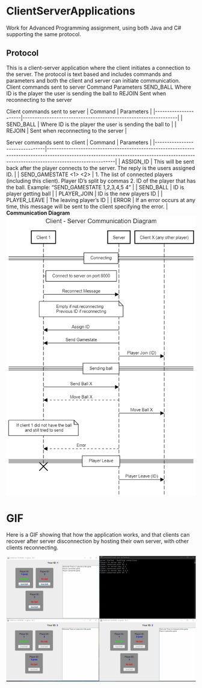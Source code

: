 # ClientServerApplications
Work for Advanced Programming assignment, using both Java and C# supporting the same protocol.

## Protocol
This is a client-server application where the client initiates a connection to the server. 
The protocol is text based and includes commands and parameters and both the client and server can initiate communication.
Client commands sent to server
Command	Parameters
SEND_BALL <ID>	Where ID is the player the user is sending the ball to
REJOIN <ID>	Sent when reconnecting to the server

Client commands sent to server
|    Command           |    Parameters                                                  |
|----------------------|----------------------------------------------------------------|
|    SEND_BALL <ID>    |    Where ID is the   player the user is sending the ball to    |
|    REJOIN <ID>       |    Sent when   reconnecting to the server                      |

Server commands sent to client
|    Command                     |    Parameters                                                                                                                                                                          |
|--------------------------------|----------------------------------------------------------------------------------------------------------------------------------------------------------------------------------------|
|    ASSIGN_ID <ID>              |    This will be sent   back after the player connects to the server. The reply is the users assigned   ID.                                                                             |
|    SEND_GAMESTATE   <1> <2>    |    1. The list of   connected players (including this client). Player ID’s split by commas   2. ID of the player   that has the ball.       Example:   “SEND_GAMESTATE 1,2,3,4,5 4”    |
|    SEND_BALL <ID>              |    ID is player getting   ball                                                                                                                                                         |
|    PLAYER_JOIN   <ID>          |    ID is the new   players ID                                                                                                                                                          |
|    PLAYER_LEAVE   <ID>         |    The leaving player’s   ID                                                                                                                                                           |
|    ERROR   <Message>           |    If an error occurs   at any time, this message will be sent to the client specifying the error.                                                                                     |
**Communication Diagram**
![communication diagram](img/communication-diagram.png)


# GIF
Here is a GIF showing that how the application works, and that clients can recover after server disconnection by hosting their own server, with other clients reconnecting.

![gif](img/client-server.gif)
